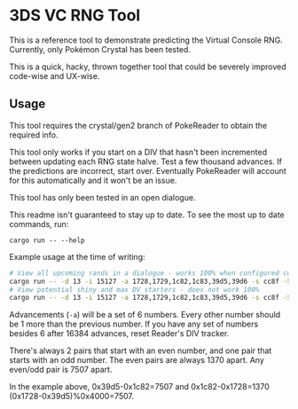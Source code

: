 # 3DS VC RNG Tool

This is a reference tool to demonstrate predicting the Virtual Console RNG. Currently, only Pokémon Crystal has been tested.

This is a quick, hacky, thrown together tool that could be severely improved code-wise and UX-wise.

## Usage

This tool requires the crystal/gen2 branch of PokeReader to obtain the required info.

This tool only works if you start on a DIV that hasn't been incremented between updating each RNG state halve. Test a few thousand advances. If the predictions are incorrect, start over. Eventually PokeReader will account for this automatically and it won't be an issue.

This tool has only been tested in an open dialogue.

This readme isn't guaranteed to stay up to date. To see the most up to date commands, run:

```
cargo run -- --help
```

Example usage at the time of writing:

```sh
# View all upcoming rands in a dialogue - works 100% when configured correctly
cargo run -- -d 13 -i 15127 -a 1728,1729,1c82,1c83,39d5,39d6 -s cc8f -S 388604 -E 560000 rng -l 10
# View potential shiny and max DV starters - does not work 100%
cargo run -- -d 13 -i 15127 -a 1728,1729,1c82,1c83,39d5,39d6 -s cc8f -S 388604 -E 560000 starter
```

Advancements (`-a`) will be a set of 6 numbers. Every other number should be 1 more than the previous number. If you have any set of numbers besides 6 after 16384 advances, reset Reader's DIV tracker.

There's always 2 pairs that start with an even number, and one pair that starts with an odd number. The even pairs are always 1370 apart. Any even/odd pair is 7507 apart.

In the example above, 0x39d5-0x1c82=7507 and 0x1c82-0x1728=1370 (0x1728-0x39d5)%0x4000=7507.
